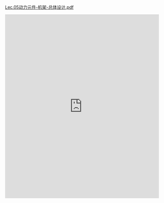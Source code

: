 [Lec.05动力元件-机架-总体设计.pdf](Lec.05动力元件-机架-总体设计.pdf)

  <iframe src="https://docs.google.com/viewer?url=https://github.com/Kinlauu/Kinlauu/raw/main/docs/RM/PPT/Lec.05动力元件-机架-总体设计.pdf&embedded=true" style="width:100%; height:600px;" frameborder="0"></iframe>
